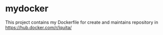 # mydocker
This project contains my Dockerfile for create and maintains repository in https://hub.docker.com/r/lquita/
